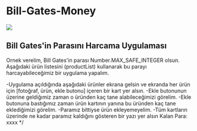 # Bill-Gates-Money

<image src="./images/bill-gates-money.png">
  

## Bill Gates'in Parasını Harcama Uygulaması
  
Ornek verelim,
Bill Gates'in parası Number.MAX_SAFE_INTEGER olsun. Aşağıdaki ürün listesini (productList) kullanarak bu parayı harcayabileceğimiz bir uygulama yapalım.

-Uygulama açıldığında aşağıdaki ürünler ekrana gelsin ve ekranda her ürün için [fotoğraf, ürün, ekle butonu] içeren bir kart yer alsın.
-Ekle butonunun üzerine geldiğımiz zaman o üründen kaç tane alabileceğimizi görelim.
-Ekle butonuna bastığımız zaman ürün kartının yanına bu üründen kaç tane eklediğimizi görelim.
-Paramız bittiyse ürün ekleyemeyelim.
-Tüm kartların üzerinde ne kadar paramız kaldığını gösteren bir yazı yer alsın Kalan Para: xxxx */
